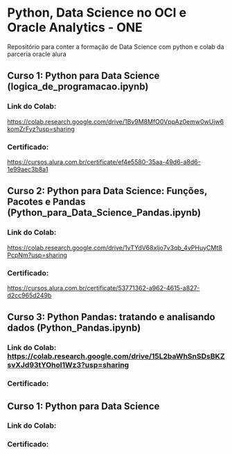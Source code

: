 # Python, Data Science no OCI e Oracle Analytics - ONE
Repositório para conter a formação de Data Science com python e colab da parceria oracle alura
## Curso 1: Python para Data Science (logica_de_programacao.ipynb)
### Link do Colab: 
https://colab.research.google.com/drive/1Bv9M8MfO0VppAz0emw0wUjw6komZrFyz?usp=sharing
### Certificado:
https://cursos.alura.com.br/certificate/ef4e5580-35aa-49d6-a8d6-1e99aec3b8a1
## Curso 2: Python para Data Science: Funções, Pacotes e Pandas (Python_para_Data_Science_Pandas.ipynb)
### Link do Colab: 
https://colab.research.google.com/drive/1vTYdV68xljo7v3qb_4vPHuyCMt8PcpNm?usp=sharing
### Certificado:
https://cursos.alura.com.br/certificate/53771362-a962-4615-a827-d2cc965d249b
## Curso 3: Python Pandas: tratando e analisando dados (Python_Pandas.ipynb)
### Link do Colab: https://colab.research.google.com/drive/15L2baWhSnSDsBKZsvXJd93tYOhol1Wz3?usp=sharing
### Certificado:
## Curso 1: Python para Data Science
### Link do Colab:
### Certificado:
